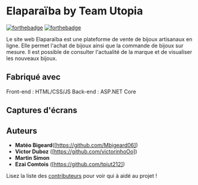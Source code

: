 # Elaparaïba by Team Utopia

[![forthebadge](http://forthebadge.com/images/badges/built-with-love.svg)](http://forthebadge.com)  [![forthebadge](http://forthebadge.com/images/badges/powered-by-electricity.svg)](http://forthebadge.com)

Le site web Elaparaïba est une plateforme de vente de bijoux artisanaux en ligne. Elle permet l'achat de bijoux ainsi que la commande de bijoux sur mesure. Il est possible de consulter l'actualité de la marque et de visualiser les nouveaux bijoux.


## Fabriqué avec

Front-end : HTML/CSS/JS
Back-end : ASP.NET Core 

## Captures d'écrans


## Auteurs

* **Matéo Bigeard**([https://github.com/Mbigeard06])
* **Victor Duboz** ([https://github.com/victorinhoOo])
* **Martin Simon** 
* **Ezai Comtois** ([https://github.com/tpiut212])

Lisez la liste des [contributeurs](github.com/dept-info-iut-dijon/C2_Elaparaiba_SAE3/contributors) pour voir qui à aidé au projet !
